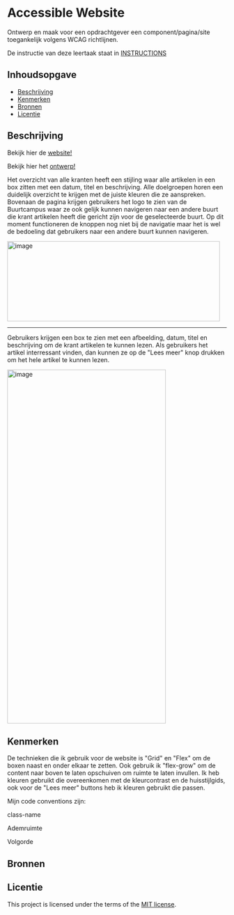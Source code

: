 # Accessible Website

Ontwerp en maak voor een opdrachtgever een component/pagina/site toegankelijk volgens WCAG richtlijnen.

De instructie van deze leertaak staat in [INSTRUCTIONS](https://github.com/fdnd-task/all-human-accessible-website/blob/main/docs/INSTRUCTIONS.md)

## Inhoudsopgave

  * [Beschrijving](#beschrijving)
  * [Kenmerken](#kenmerken)
  * [Bronnen](#bronnen)
  * [Licentie](#licentie)

## Beschrijving
Bekijk hier de [website!](https://webtins.github.io/all-human-accessible-website/)

Bekijk hier het [ontwerp!](https://www.figma.com/design/GRdLpkhxYTfgDDJRlVFulP/Untitled?node-id=0-1&t=cJJYe3mF9nVLl5ae-1)

Het overzicht van alle kranten heeft een stijling waar alle artikelen in een box zitten met een datum, titel en beschrijving. Alle doelgroepen horen een duidelijk overzicht te krijgen met de juiste kleuren die ze aanspreken. Bovenaan de pagina krijgen gebruikers het logo te zien van de Buurtcampus waar ze ook gelijk kunnen navigeren naar een andere buurt die krant artikelen heeft die gericht zijn voor de geselecteerde buurt. Op dit moment functioneren de knoppen nog niet bij de navigatie maar het is wel de bedoeling dat gebruikers naar een andere buurt kunnen navigeren.

<img width="488" height="184" alt="image" src="https://github.com/user-attachments/assets/7df2d9d3-8986-4ae7-94b7-69cceed1cb60" />

---

Gebruikers krijgen een box te zien met een afbeelding, datum, titel en beschrijving om de krant artikelen te kunnen lezen. Als gebruikers het artikel interressant vinden, dan kunnen ze op de "Lees meer" knop drukken om het hele artikel te kunnen lezen.

<img width="364" height="813" alt="image" src="https://github.com/user-attachments/assets/75c550c8-05b6-4b42-a1cc-0a43b6cc598f" />


## Kenmerken

De technieken die ik gebruik voor de website is "Grid" en "Flex" om de boxen naast en onder elkaar te zetten. Ook gebruik ik "flex-grow" om de content naar boven te laten opschuiven om ruimte te laten invullen.
Ik heb kleuren gebruikt die overeenkomen met de kleurcontrast en de huisstijlgids, ook voor de "Lees meer" buttons heb ik kleuren gebruikt die passen.


Mijn code conventions zijn:

class-name

Ademruimte

Volgorde
## Bronnen

## Licentie
This project is licensed under the terms of the [MIT license](./LICENSE).
